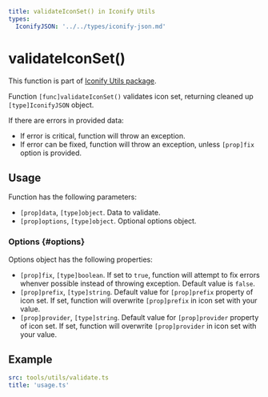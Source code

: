 ```yaml
title: validateIconSet() in Iconify Utils
types:
  IconifyJSON: '../../types/iconify-json.md'
```

# validateIconSet()

This function is part of [Iconify Utils package](./index.md).

Function `[func]validateIconSet()` validates icon set, returning cleaned up `[type]IconifyJSON` object.

If there are errors in provided data:

- If error is critical, function will throw an exception.
- If error can be fixed, function will throw an exception, unless `[prop]fix` option is provided.

## Usage

Function has the following parameters:

- `[prop]data`, `[type]object`. Data to validate.
- `[prop]options`, `[type]object`. Optional options object.

### Options {#options}

Options object has the following properties:

- `[prop]fix`, `[type]boolean`. If set to `true`, function will attempt to fix errors whenver possible instead of throwing exception. Default value is `false`.
- `[prop]prefix`, `[type]string`. Default value for `[prop]prefix` property of icon set. If set, function will overwrite `[prop]prefix` in icon set with your value.
- `[prop]provider`, `[type]string`. Default value for `[prop]provider` property of icon set. If set, function will overwrite `[prop]provider` in icon set with your value.

## Example

```yaml
src: tools/utils/validate.ts
title: 'usage.ts'
```
